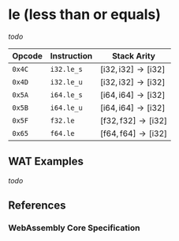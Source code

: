 
# le (less than or equals)

_todo_



| Opcode | Instruction | Stack Arity |
|--------|-------------|-----------|
| `0x4C` | `i32.le_s`  | $[ \mathsf{i32}, \mathsf{i32} ] \to [ \mathsf{i32} ]$ |
| `0x4D` | `i32.le_u`  | $[ \mathsf{i32}, \mathsf{i32} ] \to [ \mathsf{i32} ]$ |
| `0x5A` | `i64.le_s`  | $[ \mathsf{i64}, \mathsf{i64} ] \to [ \mathsf{i32} ]$ |
| `0x5B` | `i64.le_u`  | $[ \mathsf{i64}, \mathsf{i64} ] \to [ \mathsf{i32} ]$ |
| `0x5F` | `f32.le`    | $[ \mathsf{f32}, \mathsf{f32} ] \to [ \mathsf{i32} ]$ |
| `0x65` | `f64.le`    | $[ \mathsf{f64}, \mathsf{f64} ] \to [ \mathsf{i32} ]$ |



## WAT Examples

_todo_


## References

### WebAssembly Core Specification

[^§2.4.1]: _Structure, Numeric Instructions_ - <https://www.w3.org/TR/wasm-core-2/syntax/instructions.html#numeric-instructions>
[^§4.3.2-ile-u]: _Execution, Numerics, Integer Operations, ile_u_ - <https://www.w3.org/TR/wasm-core-2/exec/numerics.html#op-ile-u>
[^§4.3.2-ile-s]: _Execution, Numerics, Integer Operations, ile_s_ - <https://www.w3.org/TR/wasm-core-2/exec/numerics.html#op-ile-s>
[^§4.3.3-fle]: _Execution, Numerics, Floating-Point Operations, fle_ - <https://www.w3.org/TR/wasm-core-2/exec/numerics.html#op-fle>

